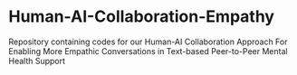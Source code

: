 # Human-AI-Collaboration-Empathy
Repository containing codes for our Human-AI Collaboration Approach For Enabling More Empathic Conversations in Text-based Peer-to-Peer Mental Health Support
